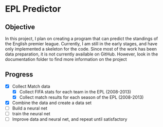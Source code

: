 # EPL Predictor
## Objective
In this project, I plan on creating a program that can predict the standings of the English premier league. Currently, I am still in the early stages, and have only implemented a skeleton for the code. Since most of the work has been data preparation, it is not currently available on GitHub. However, look in the documentation folder to find more information on the project

## Progress
- [x] Collect Match data
	- [x] Collect FIFA stats for each team in the EPL (2008-2013)
	- [x] Collect match results for each season of the EPL (2008-2013)
- [x] Combine the data and create a data set
- [ ] Build a neural net
- [ ] train the neural net
- [ ] Improve data and neural net, and repeat until satisfactory

